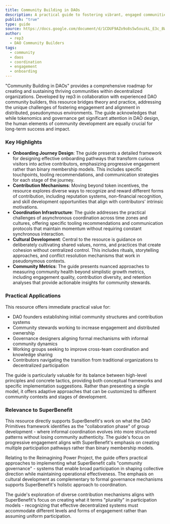 ```yaml
---
title: Community Building in DAOs
description: A practical guide to fostering vibrant, engaged communities within decentralized autonomous organizations, addressing key challenges and opportunities in web3 community development.
publish: "true"
type: guide
source: https://docs.google.com/document/d/1CDUF9AZo9o8s5w5ouzkL_E3c_8WGx23FUv6mjLhYRuY/mobilebasic
author:
  - rep3
  - DAO Community Builders
tags:
  - community
  - daos
  - coordination
  - engagement
  - onboarding
---
```


"Community Building in DAOs" provides a comprehensive roadmap for creating and sustaining thriving communities within decentralized organizations. Developed by rep3 in collaboration with experienced DAO community builders, this resource bridges theory and practice, addressing the unique challenges of fostering engagement and alignment in distributed, pseudonymous environments. The guide acknowledges that while tokenomics and governance get significant attention in DAO design, the human elements of community development are equally crucial for long-term success and impact.

### Key Highlights
- **Onboarding Journey Design**: The guide presents a detailed framework for designing effective onboarding pathways that transform curious visitors into active contributors, emphasizing progressive engagement rather than binary membership models. This includes specific touchpoints, tooling recommendations, and communication strategies for each stage of the journey.
- **Contribution Mechanisms**: Moving beyond token incentives, the resource explores diverse ways to recognize and reward different forms of contribution, including reputation systems, non-financial recognition, and skill development opportunities that align with contributors' intrinsic motivations.
- **Coordination Infrastructure**: The guide addresses the practical challenges of asynchronous coordination across time zones and cultures, offering specific tooling recommendations and communication protocols that maintain momentum without requiring constant synchronous interaction.
- **Cultural Development**: Central to the resource is guidance on deliberately cultivating shared values, norms, and practices that create cohesion without centralized control. This includes rituals, storytelling approaches, and conflict resolution mechanisms that work in pseudonymous contexts.
- **Community Metrics**: The guide presents nuanced approaches to measuring community health beyond simplistic growth metrics, including engagement quality, contribution diversity, and retention analyses that provide actionable insights for community stewards.

### Practical Applications

This resource offers immediate practical value for:

- DAO founders establishing initial community structures and contribution systems
- Community stewards working to increase engagement and distributed ownership
- Governance designers aligning formal mechanisms with informal community dynamics
- Working groups seeking to improve cross-team coordination and knowledge sharing
- Contributors navigating the transition from traditional organizations to decentralized participation

The guide is particularly valuable for its balance between high-level principles and concrete tactics, providing both conceptual frameworks and specific implementation suggestions. Rather than presenting a single model, it offers adaptive approaches that can be customized to different community contexts and stages of development.

### Relevance to SuperBenefit

This resource directly supports SuperBenefit's work on what the DAO Primitives framework identifies as the "collaboration phase" of group development - where informal coordination evolves into more structured patterns without losing community authenticity. The guide's focus on progressive engagement aligns with SuperBenefit's emphasis on creating multiple participation pathways rather than binary membership models.

Relating to the Reimagining Power Project, the guide offers practical approaches to implementing what SuperBenefit calls "community governance" - systems that enable broad participation in shaping collective direction while maintaining operational effectiveness. The emphasis on cultural development as complementary to formal governance mechanisms supports SuperBenefit's holistic approach to coordination.

The guide's exploration of diverse contribution mechanisms aligns with SuperBenefit's focus on creating what it terms "plurality" in participation models - recognizing that effective decentralized systems must accommodate different levels and forms of engagement rather than assuming uniform participation.